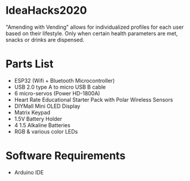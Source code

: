 # IdeaHacks2020
"Amending with Vending" allows for individualized profiles for each user based on their lifestyle. Only when certain health parameters are met, snacks or drinks are dispensed.

# Parts List
- ESP32 (Wifi + Bluetooth Microcontroller)
- USB 2.0 type A to micro USB B cable
- 6 micro-servos (Power HD-1800A)
- Heart Rate Educational Starter Pack with Polar Wireless Sensors
- DIYMall Mini OLED Display
- Matrix Keypad
- 1.5V Battery Holder
- 4 1.5 Alkaline Batteries
- RGB & various color LEDs

# Software Requirements
- Arduino IDE

